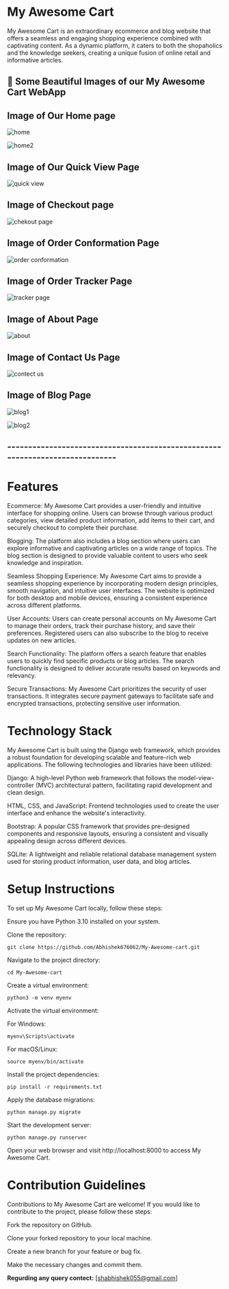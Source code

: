 # My Awesome Cart

My Awesome Cart is an extraordinary ecommerce and blog website that offers a seamless and engaging shopping experience combined with captivating content. As a dynamic platform, it caters to both the shopaholics and the knowledge seekers, creating a unique fusion of online retail and informative articles.

## 🔷 Some Beautiful Images of our My Awesome Cart  WebApp

## Image of Our Home page
![home](https://github.com/Abhishek676062/My-Awesome-cart/assets/81158782/c0718fd0-51d3-4269-98d8-bb7d422cadc6)

![home2](https://github.com/Abhishek676062/My-Awesome-cart/assets/81158782/8af5b93a-7b1e-4d3d-a6a5-20ca72ec550f)


## Image of Our Quick View Page
![quick view](https://github.com/Abhishek676062/My-Awesome-cart/assets/81158782/f0dfa473-8eaa-45e5-9be0-9048c50aca97)


## Image of Checkout page 
![chekout page](https://github.com/Abhishek676062/My-Awesome-cart/assets/81158782/d6d7d7fa-8640-469d-8207-88c4139931d7)


## Image of Order Conformation Page
![order conformation](https://github.com/Abhishek676062/My-Awesome-cart/assets/81158782/69b43083-2be0-469d-b776-d185a60ce530)


## Image of Order Tracker Page
![tracker page](https://github.com/Abhishek676062/My-Awesome-cart/assets/81158782/7552d600-7ce9-43fc-8c69-26a42685aa19)

 
## Image of About Page
![about](https://github.com/Abhishek676062/My-Awesome-cart/assets/81158782/94afb5a3-e7df-4c1d-a267-59c01bc61a9d)


## Image of Contact Us Page
![contect us](https://github.com/Abhishek676062/My-Awesome-cart/assets/81158782/5c8f7ca1-7d36-4170-9e8b-272e84d16dd0)

## Image of Blog Page
![blog1](https://github.com/Abhishek676062/My-Awesome-cart/assets/81158782/1d073dca-2161-4da5-a988-3461717e0fa6)

![blog2](https://github.com/Abhishek676062/My-Awesome-cart/assets/81158782/3d0ea0d5-6e85-4a6a-9490-5ababd372040)

## -----------------------------------------------------------------------------

# Features

Ecommerce: My Awesome Cart provides a user-friendly and intuitive interface for shopping online. Users can browse through various product categories, view detailed product information, add items to their cart, and securely checkout to complete their purchase.

Blogging: The platform also includes a blog section where users can explore informative and captivating articles on a wide range of topics. The blog section is designed to provide valuable content to users who seek knowledge and inspiration.

Seamless Shopping Experience: My Awesome Cart aims to provide a seamless shopping experience by incorporating modern design principles, smooth navigation, and intuitive user interfaces. The website is optimized for both desktop and mobile devices, ensuring a consistent experience across different platforms.

User Accounts: Users can create personal accounts on My Awesome Cart to manage their orders, track their purchase history, and save their preferences. Registered users can also subscribe to the blog to receive updates on new articles.

Search Functionality: The platform offers a search feature that enables users to quickly find specific products or blog articles. The search functionality is designed to deliver accurate results based on keywords and relevancy.

Secure Transactions: My Awesome Cart prioritizes the security of user transactions. It integrates secure payment gateways to facilitate safe and encrypted transactions, protecting sensitive user information.

# Technology Stack

My Awesome Cart is built using the Django web framework, which provides a robust foundation for developing scalable and feature-rich web applications. The following technologies and libraries have been utilized:

Django: A high-level Python web framework that follows the model-view-controller (MVC) architectural pattern, facilitating rapid development and clean design.

HTML, CSS, and JavaScript: Frontend technologies used to create the user interface and enhance the website's interactivity.

Bootstrap: A popular CSS framework that provides pre-designed components and responsive layouts, ensuring a consistent and visually appealing design across different devices.

SQLite: A lightweight and reliable relational database management system used for storing product information, user data, and blog articles.

# Setup Instructions

To set up My Awesome Cart locally, follow these steps:

Ensure you have Python 3.10 installed on your system.

Clone the repository:

```
git clone https://github.com/Abhishek676062/My-Awesome-cart.git
```

Navigate to the project directory:

```
cd My-Awesome-cart
```

Create a virtual environment:

```
python3 -m venv myenv
```

Activate the virtual environment:

For Windows:
```
myenv\Scripts\activate
```

For macOS/Linux:
```
source myenv/bin/activate
```

Install the project dependencies:
```
pip install -r requirements.txt
```

Apply the database migrations:
```
python manage.py migrate
```

Start the development server:
```
python manage.py runserver
```

Open your web browser and visit http://localhost:8000 to access My Awesome Cart.

# Contribution Guidelines

Contributions to My Awesome Cart are welcome! If you would like to contribute to the project, please follow these steps:

Fork the repository on GitHub.

Clone your forked repository to your local machine.

Create a new branch for your feature or bug fix.

Make the necessary changes and commit them.

**Regurding any query contect:** [shabhishek055@gmail.com]
